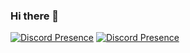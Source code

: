 ### Hi there 👋


[![Discord Presence](https://lanyard.cnrad.dev/api/805542788712103996)](https://discord.com/users/805542788712103996)
[![Discord Presence](https://lanyard.cnrad.dev/api/105852421611196416)](https://discord.com/users/105852421611196416)
<!--
**dankiful/dankiful** is a ✨ _special_ ✨ repository because its `README.md` (this file) appears on your GitHub profile.

Here are some ideas to get you started:

- 🔭 I’m currently working on ...
- 🌱 I’m currently learning ...
- 👯 I’m looking to collaborate on ...
- 🤔 I’m looking for help with ...
- 💬 Ask me about ...
- 📫 How to reach me: ...
- 😄 Pronouns: ...
- ⚡ Fun fact: ...
-->
